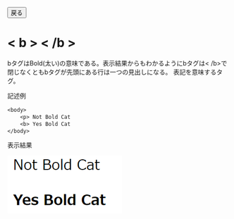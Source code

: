 <button type="button" onclick="history.back()">戻る</button>


# < b > < /b >
bタグはBold(太い)の意味である。表示結果からもわかるようにbタグは< /b>で閉じなくともbタグが先頭にある行は一つの見出しになる。
表記を意味するタグ。

記述例 [](変更しない)

```
<body>
    <p> Not Bold Cat
    <b> Yes Bold Cat
</body>
```

表示結果　[](変更しない)

![](../goto/b.png)
